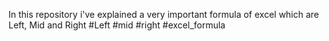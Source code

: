 In this  repository i've explained a very important formula of excel which are Left, Mid and Right
#Left
#mid
#right
#excel_formula
